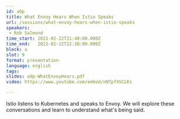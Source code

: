 ```yaml
---
id: a9p
title: What Envoy Hears When Istio Speaks
url: /sessions/what-envoy-hears-when-istio-speaks
speakers:
 - Rob Salmond
time_start: 2021-02-22T21:40:00.000Z
time_end:   2021-02-22T22:20:00.000Z
block: a
slot: 9
format: presentation
language: english
tags:
slides: a9p-WhatEnvoyHears.pdf
video: https://www.youtube.com/embed/nNTpfXSCLKs

---
```


Istio listens to Kubernetes and speaks to Envoy. We will explore these conversations and learn to understand what's being said.
